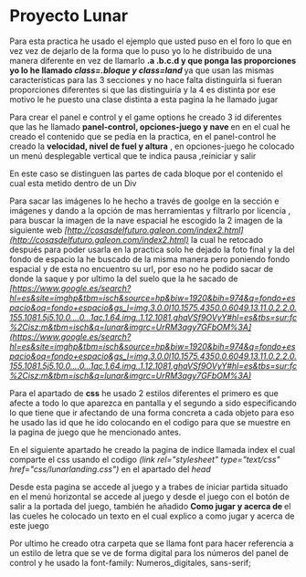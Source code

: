 # Proyecto Lunar
Para esta practica he usado el ejemplo  que usted puso en el foro lo que en vez vez de dejarlo de la forma que lo puso yo lo he distribuido de una manera diferente en vez de llamarlo <b>.a .b.c.d y que ponga las proporciones yo lo he llamado <i>class=.bloque y class=land </i> </b>
ya que usan las mismas características para las 3 secciones y no hace falta distinguirla si fueran proporciones diferentes si que las distinguiría  y la 4 es distinta por ese motivo le he puesto una clase distinta a esta pagina la he llamado jugar


Para crear el panel e control y el game options he creado 3 id diferentes que las he llamado <b> panel-control, opciones-juego y nave </b>en en el cual he creado el contenido que se pedía en la practica,
en el panel-control he creado la <b>velocidad, nivel de fuel y altura</b> , en opciones-juego he colocado un menú desplegable vertical que te indica pausa ,reiniciar y salir 

En este caso se distinguen las partes de cada bloque por el contenido el cual esta metido dentro de un Div 

Para sacar las imágenes lo he hecho a través de goolge en la sección e imágenes y dando a la opción de mas herramientas y filtrarlo por licencia , para buscar la imagen de la nave espacial he escogido la 2 imagen de la siguiente web <i> [http://cosasdelfuturo.galeon.com/index2.html](http://cosasdelfuturo.galeon.com/index2.html)</i> la cual he retocado después para poder usarla en la practica solo he dejado la foto final y la del fondo de espacio la he buscado de la misma manera pero poniendo fondo espacial y de esta no encuentro su url, por eso no he podido sacar de donde la saque  y por ultimo la del suelo que la he sacado de <i>[https://www.google.es/search?hl=es&site=imghp&tbm=isch&source=hp&biw=1920&bih=974&q=fondo+espacio&oq=fondo+espacio&gs_l=img.3.0.0l10.1575.4350.0.6049.13.11.0.2.2.0.155.1081.5j5.10.0....0...1ac.1.64.img..1.12.1081.ghaVSf9OVyY#hl=es&tbs=sur:fc%2Cisz:m&tbm=isch&q=lunar&imgrc=UrRM3agy7GFbOM%3A](https://www.google.es/search?hl=es&site=imghp&tbm=isch&source=hp&biw=1920&bih=974&q=fondo+espacio&oq=fondo+espacio&gs_l=img.3.0.0l10.1575.4350.0.6049.13.11.0.2.2.0.155.1081.5j5.10.0....0...1ac.1.64.img..1.12.1081.ghaVSf9OVyY#hl=es&tbs=sur:fc%2Cisz:m&tbm=isch&q=lunar&imgrc=UrRM3agy7GFbOM%3A)</i>

Para el apartado de  <b>css</b> he  usado 2 estilos diferentes el primero es que afecte a todo lo que aparezca en pantalla y el segundo a sido especificando lo que tiene que ir afectando de una forma concreta a cada objeto  para eso he usado las id que he ido colocando en el codigo para que se muestre en la pagina de juego que he mencionado antes.

En el siguiente apartado he creado la pagina de indice llamada index el cual comparte el css usando el codigo <i>(link rel="stylesheet" type="text/css" href="css/lunarlanding.css") </i> en el apartado del <i>head</i>

Desde esta pagina se accede al juego y  a trabes de iniciar partida situado en el menú  horizontal se accede al juego y desde el juego con el botón de salir a la portada del juego,  también he añadido <b> Como jugar y acerca de </b> el las cueles he colocado un texto en el cual explico a como jugar y acerca de este juego

Por ultimo he creado otra carpeta que se llama font para hacer referencia a un estilo de letra que se ve de forma digital para los números del panel de control y he usado la font-family: Numeros_digitales, sans-serif;